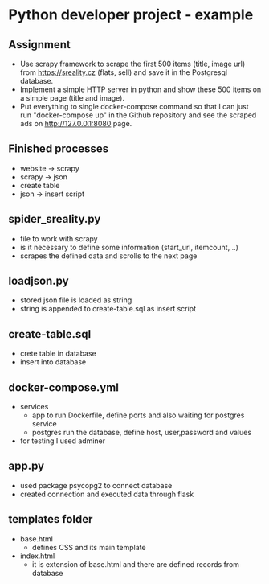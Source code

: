 # Python developer project - example

## Assignment
* Use scrapy framework to scrape the first 500 items (title, image url) from https://sreality.cz (flats, sell) and save it in the Postgresql database.
* Implement a simple HTTP server in python and show these 500 items on a simple page (title and image).
* Put everything to single docker-compose command so that I can just run "docker-compose up" in the Github repository and see the scraped ads on http://127.0.0.1:8080 page.


## Finished processes
* website -> scrapy
* scrapy -> json
* create table
* json -> insert script


## spider_sreality.py
* file to work with scrapy
* is it necessary to define some information (start_url, itemcount, ..)
* scrapes the defined data and scrolls to the next page


## loadjson.py
* stored json file is loaded as string
* string is appended to create-table.sql as insert script


## create-table.sql
* crete table in database
* insert into database


## docker-compose.yml
* services
  * app to run Dockerfile, define ports and also waiting for postgres service
  * postgres run the database, define host, user,password and values
* for testing I used adminer


## app.py
* used package psycopg2 to connect database
* created connection and executed data through flask


## templates folder
* base.html
  * defines CSS and its main template
* index.html
  * it is extension of base.html and there are defined records from database
